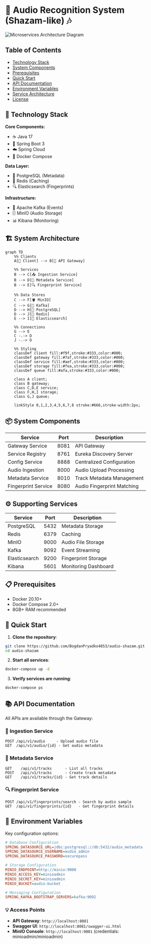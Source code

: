 # 🎵 Audio Recognition System (Shazam-like) 🎶

![Microservices Architecture Diagram](https://d3mxt5v3yxgcsr.cloudfront.net/courses/14946/course_14946_image.jpg)

## Table of Contents
- [Technology Stack](#-technology-stack)
- [System Components](#-system-components)
- [Prerequisites](#-prerequisites)
- [Quick Start](#-quick-start)
- [API Documentation](#-api-documentation)
- [Environment Variables](#-environment-variables)
- [Service Architecture](#-service-architecture)
- [License](#-license)

## 🚀 Technology Stack

**Core Components:**
- ☕ Java 17
- 🌱 Spring Boot 3
- ☁️ Spring Cloud
- 🐳 Docker Compose

**Data Layer:**
- 🐘 PostgreSQL (Metadata)
- 🔴 Redis (Caching)
- 🔍 Elasticsearch (Fingerprints)

**Infrastructure:**
- 📨 Apache Kafka (Events)
- 🗄️ MinIO (Audio Storage)
- 📊 Kibana (Monitoring)

## 🏗 System Architecture

```mermaid
graph TD
    %% Clients
    A[📱 Client] --> B[🚪 API Gateway]
    
    %% Services
    B --> C[📤 Ingestion Service]
    B --> D[📝 Metadata Service]
    B --> E[🔍 Fingerprint Service]
    
    %% Data Stores
    C --> F[🪣 MinIO]
    C --> G[📨 Kafka]
    D --> H[🐘 PostgreSQL]
    D --> J[🔴 Redis]
    E --> I[🔎 Elasticsearch]
    
    %% Connections
    G --> E
    C -.-> D
    J -.-> D
    
    %% Styling
    classDef client fill:#f9f,stroke:#333,color:#000;
    classDef gateway fill:#7af,stroke:#333,color:#000;
    classDef service fill:#aef,stroke:#333,color:#000;
    classDef storage fill:#fea,stroke:#333,color:#000;
    classDef queue fill:#afa,stroke:#333,color:#000;
    
    class A client;
    class B gateway;
    class C,D,E service;
    class F,H,I storage;
    class G,J queue;
    
    linkStyle 0,1,2,3,4,5,6,7,8 stroke:#666,stroke-width:2px;
```


## 📦 System Components

| Service              | Port  | Description                          |
|----------------------|-------|--------------------------------------|
| Gateway Service      | 8081  | API Gateway                          |
| Service Registry     | 8761  | Eureka Discovery Server              |
| Config Service       | 8888  | Centralized Configuration            |
| Audio Ingestion      | 8000  | Audio Upload Processing              |
| Metadata Service     | 8010  | Track Metadata Management            |
| Fingerprint Service  | 8080  | Audio Fingerprint Matching           |

## ⚙️ Supporting Services

| Service       | Port  | Description                |
|--------------|-------|----------------------------|
| PostgreSQL   | 5432  | Metadata Storage           |
| Redis        | 6379  | Caching                    |
| MinIO        | 9000  | Audio File Storage         |
| Kafka        | 9092  | Event Streaming            |
| Elasticsearch| 9200  | Fingerprint Storage        |
| Kibana       | 5601  | Monitoring Dashboard       |

## 📋 Prerequisites

- Docker 20.10+
- Docker Compose 2.0+
- 8GB+ RAM recommended

## 🚀 Quick Start

1. **Clone the repository**:
```bash
git clone https://github.com/BogdanPryadko4853/audio-shazam.git
cd audio-shazam
```

2. **Start all services**:
```bash
docker-compose up -d
```

3. **Verify services are running**:
```bash
docker-compose ps
```

## 📚 API Documentation

All APIs are available through the Gateway:

### 🎵 Ingestion Service
```
POST /api/v1/audio     - Upload audio file
GET  /api/v1/audio/{id} - Get audio metadata
```

### 📝 Metadata Service
```
GET    /api/v1/tracks      - List all tracks
POST   /api/v1/tracks      - Create track metadata
GET    /api/v1/tracks/{id} - Get track details
```

### 🔍 Fingerprint Service
```
POST /api/v1/fingerprints/search - Search by audio sample
GET  /api/v1/fingerprints/{id}   - Get fingerprint details
```

## 🔧 Environment Variables

Key configuration options:
```ini
# Database Configuration
SPRING_DATASOURCE_URL=jdbc:postgresql://db:5432/audio_metadata
SPRING_DATASOURCE_USERNAME=audio_admin
SPRING_DATASOURCE_PASSWORD=securepass

# Storage Configuration
MINIO_ENDPOINT=http://minio:9000
MINIO_ACCESS_KEY=minioadmin
MINIO_SECRET_KEY=minioadmin
MINIO_BUCKET=audio-bucket

# Messaging Configuration
SPRING_KAFKA_BOOTSTRAP_SERVERS=kafka:9092
```

### 💡 Access Points
- **API Gateway**: `http://localhost:8081`
- **Swagger UI**: `http://localhost:8081/swagger-ui.html`
- **MinIO Console**: `http://localhost:9001` (credentials: minioadmin/minioadmin)
```


